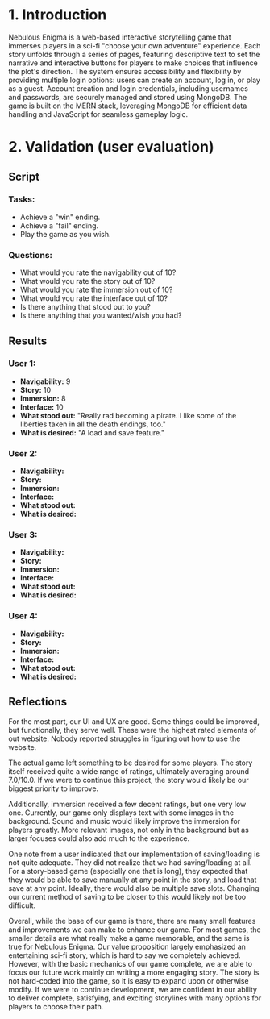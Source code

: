 # 1. Introduction

Nebulous Enigma is a web-based interactive storytelling game that immerses players in a sci-fi "choose your own adventure" experience. Each story unfolds through a series of pages, featuring descriptive text to set the narrative and interactive buttons for players to make choices that influence the plot's direction. The system ensures accessibility and flexibility by providing multiple login options: users can create an account, log in, or play as a guest. Account creation and login credentials, including usernames and passwords, are securely managed and stored using MongoDB. The game is built on the MERN stack, leveraging MongoDB for efficient data handling and JavaScript for seamless gameplay logic.

# 2. Validation (user evaluation)

## Script

### Tasks: 
- Achieve a "win" ending.
- Achieve a "fail" ending. 
- Play the game as you wish.

### Questions:
- What would you rate the navigability out of 10?
- What would you rate the story out of 10?
- What would you rate the immersion out of 10?
- What would you rate the interface out of 10?
- Is there anything that stood out to you?
- Is there anything that you wanted/wish you had?

## Results

### User 1:
- **Navigability:** 9
- **Story:** 10
- **Immersion:** 8
- **Interface:** 10
- **What stood out:** "Really rad becoming a pirate. I like some of the liberties taken in all the death endings, too."
- **What is desired:** "A load and save feature."

### User 2:
- **Navigability:** 
- **Story:** 
- **Immersion:** 
- **Interface:** 
- **What stood out:** 
- **What is desired:** 

### User 3:
- **Navigability:** 
- **Story:** 
- **Immersion:** 
- **Interface:** 
- **What stood out:** 
- **What is desired:** 

### User 4:
- **Navigability:** 
- **Story:** 
- **Immersion:** 
- **Interface:** 
- **What stood out:** 
- **What is desired:** 

## Reflections

For the most part, our UI and UX are good. Some things could be improved, but functionally, they serve well. These were the highest rated elements of out website. Nobody reported struggles in figuring out how to use the website. 

The actual game left something to be desired for some players. The story itself received quite a wide range of ratings, ultimately averaging around 7.0/10.0. If we were to continue this project, the story would likely be our biggest priority to improve. 

Additionally, immersion received a few decent ratings, but one very low one. Currently, our game only displays text with some images in the background. Sound and music would likely improve the immersion for players greatly. More relevant images, not only in the background but as larger focuses could also add much to the experience. 

One note from a user indicated that our implementation of saving/loading is not quite adequate. They did not realize that we had saving/loading at all. For a story-based game (especially one that is long), they expected that they would be able to save manually at any point in the story, and load that save at any point. Ideally, there would also be multiple save slots. Changing our current method of saving to be closer to this would likely not be too difficult.

Overall, while the base of our game is there, there are many small features and improvements we can make to enhance our game. For most games, the smaller details are what really make a game memorable, and the same is true for Nebulous Enigma. Our value proposition largely emphasized an entertaining sci-fi story, which is hard to say we completely achieved. However, with the basic mechanics of our game complete, we are able to focus our future work mainly on writing a more engaging story. The story is not hard-coded into the game, so it is easy to expand upon or otherwise modify. If we were to continue development, we are confident in our ability to deliver complete, satisfying, and exciting storylines with many options for players to choose their path.
